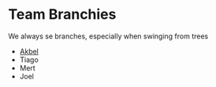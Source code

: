# Team Branchies

We always se branches, especially when swinging from trees

- [Akbel](./akbel.md)
- Tiago
- Mert
- Joel
